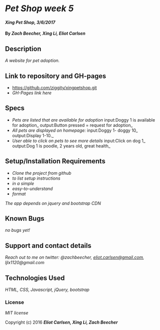 # _Pet Shop week 5_

#### _Xing Pet Shop, 3/6/2017_

#### By _**Zach Beecher, Xing Li, Eliot Carlsen**_

## Description

_A website for pet adoption._

## Link to repository and GH-pages

* https://github.com/ziggity/xingpetshop.git
* _GH-Pages link here_

## Specs

* _Pets are listed that are available for adoption_
input:Doggy 1 is available for adoption_
output:Button pressed = request for adoption_
* _All pets are displayed on homepage:_
input:Doggy 1- doggy 10_
output:Display 1-10._
* _User able to click on pets to see more details_
input:Click on dog 1_
output:Dog 1 is poodle, 2 years old, great health_


## Setup/Installation Requirements

* _Clone the project from github_
* _to list setup instructions_
* _in a simple_
* _easy-to-understand_
* _format_

_The app depends on jquery and bootstrap CDN_

## Known Bugs

_no bugs yet!_

## Support and contact details

_Reach out to me on twitter: @zachbeecher, eliot.carlsen@gmail.com, ljlx1120@gmail.com_

## Technologies Used

_HTML, CSS, Javascript, jQuery, bootstrap_

### License

*_MIT license_*

Copyright (c) 2016 **_Eliot Carlsen, Xing Li, Zach Beecher_**
